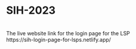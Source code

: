 # SIH-2023
<br>
The live website link for the login page for the LSP 
<br>
https://sih-login-page-for-lsps.netlify.app/
<br>
<br>